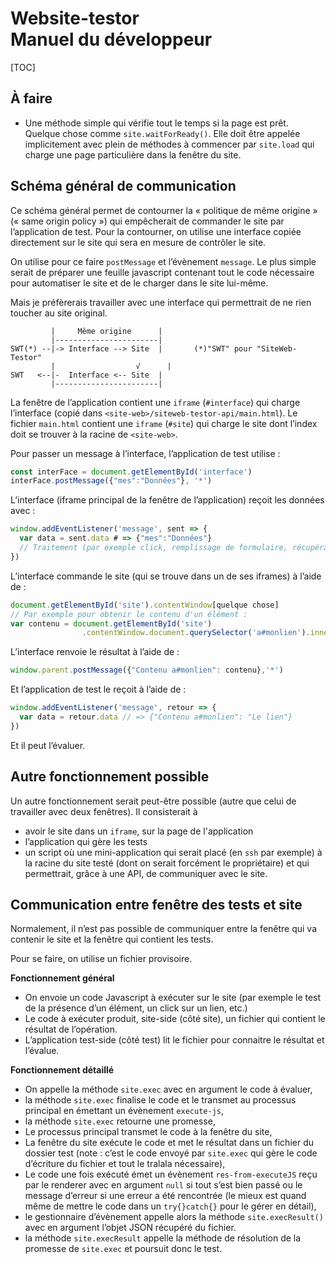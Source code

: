 # Website-testor<br>Manuel du développeur

[TOC]

## À faire

- Une méthode simple qui vérifie tout le temps si la page est prêt. Quelque chose comme `site.waitForReady()`. Elle doit être appelée implicitement avec plein de méthodes à commencer par `site.load` qui charge une page particulière dans la fenêtre du site.

## Schéma général de communication

Ce schéma général permet de contourner la « politique de même origine » (« same origin policy ») qui empêcherait de commander le site par l’application de test. Pour la contourner, on utilise une interface copiée directement sur le site qui sera en mesure de contrôler le site.

On utilise pour ce faire `postMessage` et l’évènement `message`. Le plus simple serait de préparer une feuille javascript contenant tout le code nécessaire pour automatiser le site et de le charger dans le site lui-même.

Mais je préfèrerais travailler avec une interface qui permettrait de ne rien toucher au site original.

~~~
         |     Même origine      |
         |-----------------------|
SWT(*) --|-> Interface --> Site  |       (*)"SWT" pour "SiteWeb-Testor"
         |                  √	   |
SWT   <--|-  Interface <-- Site  |
         |-----------------------|
~~~



La fenêtre de l’application contient une `iframe` (`#interface`) qui charge l’interface (copié dans `<site-web>/siteweb-testor-api/main.html`). Le fichier `main.html` contient une `iframe` (`#site`) qui charge le site dont l’index doit se trouver à la racine de `<site-web>`.

Pour passer un message à l’interface, l’application de test utilise :

~~~javascript
const interFace = document.getElementById('interface')
interFace.postMessage({"mes":"Données"}, '*')
~~~



L’interface (iframe principal de la fenêtre de l’application) reçoit les données avec :

~~~javascript
window.addEventListener('message', sent => {
  var data = sent.data # => {"mes":"Données"}
  // Traitement (par exemple click, remplissage de formulaire, récupération de contenu)
})
~~~



L’interface commande le site (qui se trouve dans un de ses iframes) à l’aide de :

~~~javascript
document.getElementById('site').contentWindow[quelque chose]
// Par exemple pour obtenir le contenu d'un élément :
var contenu = document.getElementById('site')
                .contentWindow.document.querySelector('a#monlien').innerHTML
~~~



L’interface renvoie le résultat à l’aide de :

~~~javascript
window.parent.postMessage({"Contenu a#monlien": contenu},'*')
~~~



Et l’application de test le reçoit à l’aide de :

~~~javascript
window.addEventListener('message', retour => {
  var data = retour.data // => {"Contenu a#monlien": "Le lien"}
})
~~~



Et il peut l’évaluer.



## Autre fonctionnement possible

Un autre fonctionnement serait peut-être possible (autre que celui de travailler avec deux fenêtres). Il consisterait à

- avoir le site dans un `iframe`, sur la page de l'application
- l’application qui gère les tests
- un script où une mini-application qui serait placé (en `ssh` par exemple) à la racine du site testé (dont on serait forcément le propriétaire) et qui permettrait, grâce à une API, de communiquer avec le site.

## Communication entre fenêtre des tests et site

Normalement, il n’est pas possible de communiquer entre la fenêtre qui va contenir le site et la fenêtre qui contient les tests.

Pour se faire, on utilise un fichier provisoire.

**Fonctionnement général**

- On envoie un code Javascript à exécuter sur le site (par exemple le test de la présence d’un élément, un click sur un lien, etc.)
- Le code à exécuter produit, site-side (côté site), un fichier qui contient le résultat de l’opération.
- L’application test-side (côté test) lit le fichier pour connaitre le résultat et l’évalue.

**Fonctionnement détaillé**

- On appelle la méthode `site.exec` avec en argument le code à évaluer,
- la méthode `site.exec` finalise le code et le transmet au processus principal en émettant un évènement `execute-js`,
- la méthode `site.exec` retourne une promesse,
- Le processus principal transmet le code à la fenêtre du site,
- La fenêtre du site exécute le code et met le résultat dans un fichier du dossier test (note : c’est le code envoyé par `site.exec` qui gère le code d’écriture du fichier et tout le tralala nécessaire),
- Le code une fois exécuté émet un évènement `res-from-executeJS` reçu par le renderer avec en argument `null` si tout s’est bien passé ou le message d’erreur si une erreur a été rencontrée (le mieux est quand même de mettre le code dans un `try{}catch{}` pour le gérer en détail),
- le gestionnaire d’évènement appelle alors la méthode `site.execResult()` avec en argument l’objet JSON récupéré du fichier.
- la méthode `site.execResult` appelle la méthode de résolution de la promesse de `site.exec` et poursuit donc le test.